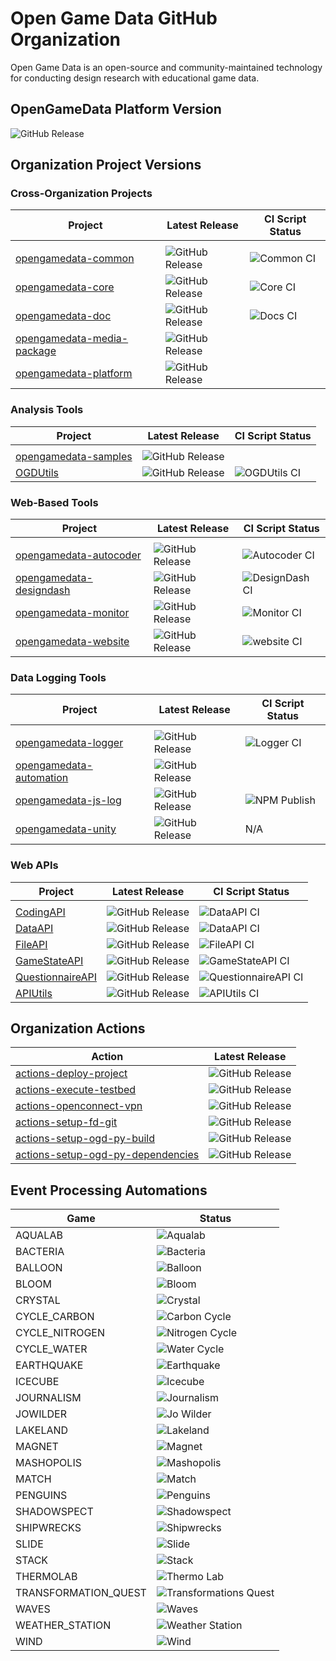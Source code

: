 # Open Game Data GitHub Organization

Open Game Data is an open-source and community-maintained technology for conducting design research with educational game data.

## OpenGameData Platform Version

![GitHub Release](https://img.shields.io/github/v/release/opengamedata/opengamedata-platform?display_name=release)

## Organization Project Versions

### Cross-Organization Projects

| Project                     | Latest Release | CI Script Status |
| ---                         | ---            | ---              |
|                             |                |                  |
| [opengamedata-common](https://github.com/opengamedata/ogd-common) | ![GitHub Release](https://img.shields.io/github/v/release/opengamedata/ogd-common?display_name=release) | ![Common CI](https://github.com/opengamedata/ogd-common/actions/workflows/CI_common.yml/badge.svg)   |
| [opengamedata-core](https://github.com/opengamedata/ogd-core)     | ![GitHub Release](https://img.shields.io/github/v/release/opengamedata/ogd-core?display_name=release)   | ![Core CI](https://github.com/opengamedata/opengamedata-core/actions/workflows/CI_OGD.yml/badge.svg) |
| [opengamedata-doc](https://github.com/opengamedata/ogd-doc) | ![GitHub Release](https://img.shields.io/github/v/release/opengamedata/ogd-doc?display_name=release) | ![Docs CI](https://github.com/opengamedata/ogd-doc/actions/workflows/publish_gh_pages.yml/badge.svg)   |
| [opengamedata-media-package](https://github.com/opengamedata/opengamedata-media-package) | ![GitHub Release](https://img.shields.io/github/v/release/opengamedata/opengamedata-media-package?display_name=release) | |
| [opengamedata-platform](https://github.com/opengamedata/opengamedata-platform) | ![GitHub Release](https://img.shields.io/github/v/release/opengamedata/opengamedata-platform?display_name=release) | |

### Analysis Tools

| Project                     | Latest Release | CI Script Status |
| ---                         | ---            | ---              |
|                             |                |                  |
| [opengamedata-samples](https://github.com/opengamedata/ogd-samples)     | ![GitHub Release](https://img.shields.io/github/v/release/opengamedata/ogd-samples?display_name=release)   | |
| [OGDUtils](https://github.com/opengamedata/OGDUtils)              | ![GitHub Release](https://img.shields.io/github/v/release/opengamedata/OGDUtils?display_name=release)   | ![OGDUtils CI](https://github.com/opengamedata/OGDUtils/actions/workflows/CI_OGDUtils.yml/badge.svg) |

### Web-Based Tools

| Project                     | Latest Release | CI Script Status |
| ---                         | ---            | ---              |
|                             |                |                  |
| [opengamedata-autocoder](https://github.com/opengamedata/ogd-autocoder)    | ![GitHub Release](https://img.shields.io/github/v/release/opengamedata/ogd-autocoder?display_name=release)       | ![Autocoder CI](https://github.com/opengamedata/ogd-autocoder/actions/workflows/CI_Autocoder.yml/badge.svg) |
| [opengamedata-designdash](https://github.com/opengamedata/ogd-designdash)    | ![GitHub Release](https://img.shields.io/github/v/release/opengamedata/ogd-designdash?display_name=release)       | ![DesignDash CI](https://github.com/opengamedata/ogd-designdash/actions/workflows/CI_designdash.yml/badge.svg) |
| [opengamedata-monitor](https://github.com/opengamedata/ogd-monitor)    | ![GitHub Release](https://img.shields.io/github/v/release/opengamedata/ogd-monitor?display_name=release)       | ![Monitor CI](https://github.com/opengamedata/ogd-monitor/actions/workflows/CI_monitorAPI.yml/badge.svg) |
| [opengamedata-website](https://github.com/opengamedata/opengamedata-website)    | ![GitHub Release](https://img.shields.io/github/v/release/opengamedata/opengamedata-website?display_name=release)       | ![website CI](https://github.com/opengamedata/opengamedata-website/actions/workflows/CI_website.yml/badge.svg) |

### Data Logging Tools

| Project                     | Latest Release | CI Script Status |
| ---                         | ---            | ---              |
|                             |                |                  |
| [opengamedata-logger](https://github.com/opengamedata/ogd-logger)          | ![GitHub Release](https://img.shields.io/github/v/release/opengamedata/ogd-logger?display_name=release)          | ![Logger CI](https://github.com/opengamedata/ogd-logger/actions/workflows/CI_logger.yml/badge.svg) |
| [opengamedata-automation](https://github.com/opengamedata/ogd-automation)          | ![GitHub Release](https://img.shields.io/github/v/release/opengamedata/ogd-automation?display_name=release)          | |
| [opengamedata-js-log](https://github.com/opengamedata/opengamedata-js-log) | ![GitHub Release](https://img.shields.io/github/v/release/opengamedata/opengamedata-js-log?display_name=release) | ![NPM Publish](https://github.com/opengamedata/opengamedata-js-log/actions/workflows/publish_npm.yml/badge.svg) |
| [opengamedata-unity](https://github.com/opengamedata/opengamedata-unity)   | ![GitHub Release](https://img.shields.io/github/v/release/opengamedata/opengamedata-unity?display_name=release)  | N/A |

### Web APIs

| Project                     | Latest Release | CI Script Status |
| ---                         | ---            | ---              |
|                             |                |                  |
| [CodingAPI](https://github.com/opengamedata/ogd-api-coding)                    | ![GitHub Release](https://img.shields.io/github/v/release/opengamedata/ogd-api-coding?display_name=release)        | ![DataAPI CI](https://github.com/opengamedata/ogd-api-coding/actions/workflows/codesAPI_CI.yml/badge.svg) |
| [DataAPI](https://github.com/opengamedata/ogd-api-data)                    | ![GitHub Release](https://img.shields.io/github/v/release/opengamedata/ogd-api-data?display_name=release)        | ![DataAPI CI](https://github.com/opengamedata/ogd-api-data/actions/workflows/CI_DataAPI.yml/badge.svg) |
| [FileAPI](https://github.com/opengamedata/ogd-api-files)                   | ![GitHub Release](https://img.shields.io/github/v/release/opengamedata/ogd-api-files?display_name=release)       | ![FileAPI CI](https://github.com/opengamedata/ogd-api-files/actions/workflows/CI_FileAPI.yml/badge.svg) |
| [GameStateAPI](https://github.com/opengamedata/ogd-api-gamestates)         | ![GitHub Release](https://img.shields.io/github/v/release/opengamedata/ogd-api-gamestates?display_name=release)  | ![GameStateAPI CI](https://github.com/opengamedata/ogd-api-gamestates/actions/workflows/CI_GameStateAPI.yml/badge.svg) |
| [QuestionnaireAPI](https://github.com/opengamedata/ogd-api-questionnaires)         | ![GitHub Release](https://img.shields.io/github/v/release/opengamedata/ogd-api-questionnaires?display_name=release)  | ![QuestionnaireAPI CI](https://github.com/opengamedata/ogd-api-questionnaires/actions/workflows/questionnaireAPI_CI.yml/badge.svg) |
| [APIUtils](https://github.com/opengamedata/ogd-api-utils)                  | ![GitHub Release](https://img.shields.io/github/v/release/opengamedata/ogd-api-utils?display_name=release)       | ![APIUtils CI](https://github.com/opengamedata/ogd-api-utils/actions/workflows/CI_APIUtils.yml/badge.svg) |


## Organization Actions

| Action                            | Latest Release |
| ---                               | ---            |
| [actions-deploy-project](https://github.com/opengamedata/actions-deploy-project)                     | ![GitHub Release](https://img.shields.io/github/v/release/opengamedata/actions-deploy-project?display_name=release) |
| [actions-execute-testbed](https://github.com/opengamedata/actions-execute-testbed)                     | ![GitHub Release](https://img.shields.io/github/v/release/opengamedata/actions-execute-testbed?display_name=release) |
| [actions-openconnect-vpn](https://github.com/opengamedata/actions-openconnect-vpn)                     | ![GitHub Release](https://img.shields.io/github/v/release/opengamedata/actions-openconnect-vpn?display_name=release) |
| [actions-setup-fd-git](https://github.com/opengamedata/actions-setup-fd-git)                           | ![GitHub Release](https://img.shields.io/github/v/release/opengamedata/actions-setup-fd-git?display_name=release) |
| [actions-setup-ogd-py-build](https://github.com/opengamedata/actions-setup-ogd-py-build)               | ![GitHub Release](https://img.shields.io/github/v/release/opengamedata/actions-setup-ogd-py-build?display_name=release) |
| [actions-setup-ogd-py-dependencies](https://github.com/opengamedata/actions-setup-ogd-py-dependencies) | ![GitHub Release](https://img.shields.io/github/v/release/opengamedata/actions-setup-ogd-py-dependencies?display_name=release) |

## Event Processing Automations

| Game                 | Status  |
| ---                  | ---     |
| AQUALAB              | ![Aqualab](https://github.com/opengamedata/opengamedata-automation/actions/workflows/aqualab.yml/badge.svg) |
| BACTERIA             | ![Bacteria](https://github.com/opengamedata/opengamedata-automation/actions/workflows/bacteria.yml/badge.svg) |
| BALLOON              | ![Balloon](https://github.com/opengamedata/opengamedata-automation/actions/workflows/balloon.yml/badge.svg) |
| BLOOM                | ![Bloom](https://github.com/opengamedata/opengamedata-automation/actions/workflows/bloom.yml/badge.svg) |
| CRYSTAL              | ![Crystal](https://github.com/opengamedata/opengamedata-automation/actions/workflows/crystal.yml/badge.svg) |
| CYCLE_CARBON         | ![Carbon Cycle](https://github.com/opengamedata/opengamedata-automation/actions/workflows/cycle_carbon.yml/badge.svg) |
| CYCLE_NITROGEN       | ![Nitrogen Cycle](https://github.com/opengamedata/opengamedata-automation/actions/workflows/cycle_nitrogen.yml/badge.svg) |
| CYCLE_WATER          | ![Water Cycle](https://github.com/opengamedata/opengamedata-automation/actions/workflows/cycle_water.yml/badge.svg) |
| EARTHQUAKE           | ![Earthquake](https://github.com/opengamedata/opengamedata-automation/actions/workflows/earthquake.yml/badge.svg) |
| ICECUBE              | ![Icecube](https://github.com/opengamedata/opengamedata-automation/actions/workflows/icecube.yml/badge.svg) |
| JOURNALISM           | ![Journalism](https://github.com/opengamedata/opengamedata-automation/actions/workflows/journalism.yml/badge.svg) |
| JOWILDER             | ![Jo Wilder](https://github.com/opengamedata/opengamedata-automation/actions/workflows/jowilder.yml/badge.svg) |
| LAKELAND             | ![Lakeland](https://github.com/opengamedata/opengamedata-automation/actions/workflows/lakeland.yml/badge.svg) |
| MAGNET               | ![Magnet](https://github.com/opengamedata/opengamedata-automation/actions/workflows/magnet.yml/badge.svg) |
| MASHOPOLIS           | ![Mashopolis](https://github.com/opengamedata/opengamedata-automation/actions/workflows/mashopolis.yml/badge.svg) |
| MATCH                | ![Match](https://github.com/opengamedata/opengamedata-automation/actions/workflows/match.yml/badge.svg) |
| PENGUINS             | ![Penguins](https://github.com/opengamedata/opengamedata-automation/actions/workflows/penguins.yml/badge.svg) |
| SHADOWSPECT          | ![Shadowspect](https://github.com/opengamedata/opengamedata-automation/actions/workflows/shadowspect.yml/badge.svg) |
| SHIPWRECKS           | ![Shipwrecks](https://github.com/opengamedata/opengamedata-automation/actions/workflows/shipwrecks.yml/badge.svg) |
| SLIDE                | ![Slide](https://github.com/opengamedata/opengamedata-automation/actions/workflows/slide.yml/badge.svg) |
| STACK                | ![Stack](https://github.com/opengamedata/opengamedata-automation/actions/workflows/stack.yml/badge.svg) |
| THERMOLAB            | ![Thermo Lab](https://github.com/opengamedata/opengamedata-automation/actions/workflows/thermolab.yml/badge.svg) |
| TRANSFORMATION_QUEST | ![Transformations Quest](https://github.com/opengamedata/opengamedata-automation/actions/workflows/transformation_quest.yml/badge.svg) |
| WAVES                | ![Waves](https://github.com/opengamedata/opengamedata-automation/actions/workflows/waves.yml/badge.svg) |
| WEATHER_STATION      | ![Weather Station](https://github.com/opengamedata/opengamedata-automation/actions/workflows/weather_station.yml/badge.svg) |
| WIND                 | ![Wind](https://github.com/opengamedata/opengamedata-automation/actions/workflows/wind.yml/badge.svg) |

